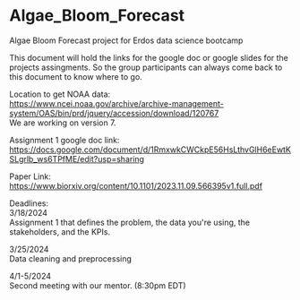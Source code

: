 # Algae_Bloom_Forecast
Algae Bloom Forecast project for Erdos data science bootcamp

This document will hold the links for the google doc or google slides for the projects assingments.
So the group participants can always come back to this document to know where to go.

Location to get NOAA data:\
https://www.ncei.noaa.gov/archive/archive-management-system/OAS/bin/prd/jquery/accession/download/120767 \
We are working on version 7.

Assignment 1 google doc link:\
https://docs.google.com/document/d/1RmxwkCWCkpE56HsLthvGlH6eEwtKSLgrlb_ws6TPfME/edit?usp=sharing

Paper Link: https://www.biorxiv.org/content/10.1101/2023.11.09.566395v1.full.pdf

Deadlines:\
3/18/2024\
Assignment 1 that defines the problem, the data you're using, the stakeholders, and the KPIs.

3/25/2024\
Data cleaning and preprocessing

4/1-5/2024\
Second meeting with our mentor. (8:30pm EDT)
